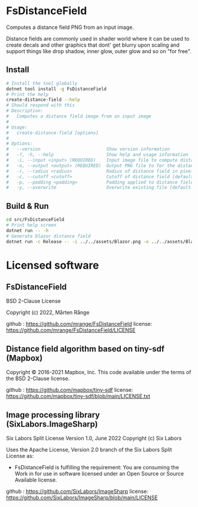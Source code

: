 # FsDistanceField
Computes a distance field PNG from an input image.

Distance fields are commonly used in shader world where it can be used to create decals and other graphics that dont' get blurry upon scaling and support things like drop shadow, inner glow, outer glow and so on "for free".

## Install

```bash
# Install the tool globally
dotnet tool install -g FsDistanceField
# Print the help
create-distance-field --help
# Should respond with this
# Description:
#   Computes a distance field image from an input image
#
# Usage:
#   create-distance-field [options]
#
# Options:
#   --version                         Show version information
#   -?, -h, --help                    Show help and usage information
#   -i, --input <input> (REQUIRED)    Input image file to compute distance field for
#   -o, --output <output> (REQUIRED)  Output PNG file to for the distance field
#   -r, --radius <radius>             Radius of distance field in pixels [default: 32]
#   -c, --cutoff <cutoff>             Cutoff of distance field [default: 0.25]
#   -p, --padding <padding>           Padding applied to distance field image [default: 0]
#   -y, --overwrite                   Overwrite existing file [default: False]
```

## Build & Run

```bash
cd src/FsDistanceField
# Print help screen
dotnet run -- -h
# Generate blazor distance field
dotnet run -c Release -- -i ../../assets/Blazor.png -o ../../assets/Blazor_distance.png -r 200 -c 0.5 -y true
```

# Licensed software

## FsDistanceField
BSD 2-Clause License

Copyright (c) 2022, Mårten Rånge

github : https://github.com/mrange/FsDistanceField
license: https://github.com/mrange/FsDistanceField/LICENSE

## Distance field algorithm based on tiny-sdf (Mapbox)
Copyright © 2016-2021 Mapbox, Inc.
This code available under the terms of the BSD 2-Clause license.

github : https://github.com/mapbox/tiny-sdf
license: https://github.com/mapbox/tiny-sdf/blob/main/LICENSE.txt

## Image processing library (SixLabors.ImageSharp)
Six Labors Split License
Version 1.0, June 2022
Copyright (c) Six Labors

Uses the Apache License, Version 2.0 branch of the Six Labors Split License as:
- FsDistanceField is fulfilling the requirement: You are consuming the Work in for use in software licensed under an Open Source or Source Available license.

github : https://github.com/SixLabors/ImageSharp
license: https://github.com/SixLabors/ImageSharp/blob/main/LICENSE
